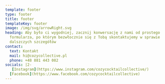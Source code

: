 ```yaml
---
template: footer
type: footer
title: footer
templateKey: footer
image: /img/svg/arrowRight.svg
heading: Aby było ci wygodniej, zacznij konwersację z nami od prostego
  formularza, po którym bezwłocznie się z Tobą skontaktujemy w sprawie ustalenia
  dalszczych szczegółów
contact:
  text: Kontakt
  mail: hi@cozycollective.pl
  phone: +48 881 443 082
socials: |2-
   [Instagram](https://www.instagram.com/cozycocktailcollective/)
  [Facebook](https://www.facebook.com/cozycocktailcollective)
---
```

